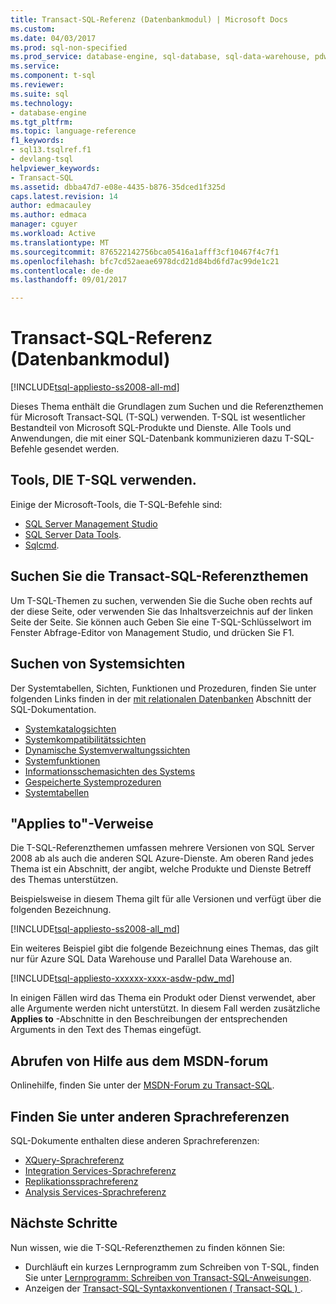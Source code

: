 ```yaml
---
title: Transact-SQL-Referenz (Datenbankmodul) | Microsoft Docs
ms.custom: 
ms.date: 04/03/2017
ms.prod: sql-non-specified
ms.prod_service: database-engine, sql-database, sql-data-warehouse, pdw
ms.service: 
ms.component: t-sql
ms.reviewer: 
ms.suite: sql
ms.technology:
- database-engine
ms.tgt_pltfrm: 
ms.topic: language-reference
f1_keywords:
- sql13.tsqlref.f1
- devlang-tsql
helpviewer_keywords:
- Transact-SQL
ms.assetid: dbba47d7-e08e-4435-b876-35dced1f325d
caps.latest.revision: 14
author: edmacauley
ms.author: edmaca
manager: cguyer
ms.workload: Active
ms.translationtype: MT
ms.sourcegitcommit: 876522142756bca05416a1afff3cf10467f4c7f1
ms.openlocfilehash: bfc7cd52aeae6978dcd21d84bd6fd7ac99de1c21
ms.contentlocale: de-de
ms.lasthandoff: 09/01/2017

---
```

# <a name="transact-sql-reference-database-engine"></a>Transact-SQL-Referenz (Datenbankmodul)
[!INCLUDE[tsql-appliesto-ss2008-all-md](../includes/tsql-appliesto-ss2008-all-md.md)]

Dieses Thema enthält die Grundlagen zum Suchen und die Referenzthemen für Microsoft Transact-SQL (T-SQL) verwenden. T-SQL ist wesentlicher Bestandteil von Microsoft SQL-Produkte und Dienste. Alle Tools und Anwendungen, die mit einer SQL-Datenbank kommunizieren dazu T-SQL-Befehle gesendet werden.  

## <a name="tools-that-use-t-sql"></a>Tools, DIE T-SQL verwenden.

Einige der Microsoft-Tools, die T-SQL-Befehle sind:

- [SQL Server Management Studio](../ssms/download-sql-server-management-studio-ssms.md)
- [SQL Server Data Tools](../ssdt/download-sql-server-data-tools-ssdt.md).  
- [Sqlcmd](../tools/sqlcmd-utility.md).  
  
 
## <a name="locate-the-transact-sql-reference-topics"></a>Suchen Sie die Transact-SQL-Referenzthemen  
  
Um T-SQL-Themen zu suchen, verwenden Sie die Suche oben rechts auf der diese Seite, oder verwenden Sie das Inhaltsverzeichnis auf der linken Seite der Seite. Sie können auch Geben Sie eine T-SQL-Schlüsselwort im Fenster Abfrage-Editor von Management Studio, und drücken Sie F1. 
  

## <a name="find-system-views"></a>Suchen von Systemsichten

Der Systemtabellen, Sichten, Funktionen und Prozeduren, finden Sie unter folgenden Links finden in der [mit relationalen Datenbanken](../relational-databases/database-features.md) Abschnitt der SQL-Dokumentation.

- [Systemkatalogsichten](../relational-databases/system-catalog-views/catalog-views-transact-sql.md)
- [Systemkompatibilitätssichten](../relational-databases/system-compatibility-views/system-compatibility-views-transact-sql.md)
- [Dynamische Systemverwaltungssichten](../relational-databases/system-dynamic-management-views/system-dynamic-management-views.md)
- [Systemfunktionen](../relational-databases/system-functions/system-functions-for-transact-sql.md)
- [Informationsschemasichten des Systems](../relational-databases/system-information-schema-views/system-information-schema-views-transact-sql.md)
- [Gespeicherte Systemprozeduren](../relational-databases/system-stored-procedures/system-stored-procedures-transact-sql.md)
- [Systemtabellen](../relational-databases/system-tables/system-tables-transact-sql.md)

 
## <a name="applies-to-references"></a>"Applies to"-Verweise  
 Die T-SQL-Referenzthemen umfassen mehrere Versionen von SQL Server 2008 ab als auch die anderen SQL Azure-Dienste. Am oberen Rand jedes Thema ist ein Abschnitt, der angibt, welche Produkte und Dienste Betreff des Themas unterstützen. 

Beispielsweise in diesem Thema gilt für alle Versionen und verfügt über die folgenden Bezeichnung. 
  
 [!INCLUDE[tsql-appliesto-ss2008-all_md](../includes/tsql-appliesto-ss2008-all-md.md)]   

Ein weiteres Beispiel gibt die folgende Bezeichnung eines Themas, das gilt nur für Azure SQL Data Warehouse und Parallel Data Warehouse an.

[!INCLUDE[tsql-appliesto-xxxxxx-xxxx-asdw-pdw_md](../includes/tsql-appliesto-xxxxxx-xxxx-asdw-pdw-md.md)]

  
In einigen Fällen wird das Thema ein Produkt oder Dienst verwendet, aber alle Argumente werden nicht unterstützt. In diesem Fall werden zusätzliche **Applies to** -Abschnitte in den Beschreibungen der entsprechenden Arguments in den Text des Themas eingefügt.  
 
## <a name="get-help-from-the-msdn-forum"></a>Abrufen von Hilfe aus dem MSDN-forum  
  
Onlinehilfe, finden Sie unter der [MSDN-Forum zu Transact-SQL](http://social.msdn.microsoft.com/Forums/en-US/home?forum=transactsql).  
 
## <a name="see-other-language-references"></a>Finden Sie unter anderen Sprachreferenzen

SQL-Dokumente enthalten diese anderen Sprachreferenzen:
  
- [XQuery-Sprachreferenz](../xquery/xquery-language-reference-sql-server.md)
- [Integration Services-Sprachreferenz](../integration-services/integration-services-language-reference.md)
- [Replikationssprachreferenz](../relational-databases/replication/replication-language-reference.md)
- [Analysis Services-Sprachreferenz](../mdx/analysis-services-language-reference.md)  


## <a name="next-steps"></a>Nächste Schritte

Nun wissen, wie die T-SQL-Referenzthemen zu finden können Sie:

- Durchläuft ein kurzes Lernprogramm zum Schreiben von T-SQL, finden Sie unter [Lernprogramm: Schreiben von Transact-SQL-Anweisungen](../t-sql/tutorial-writing-transact-sql-statements.md). 
- Anzeigen der [Transact-SQL-Syntaxkonventionen &#40; Transact-SQL &#41; ](../t-sql/language-elements/transact-sql-syntax-conventions-transact-sql.md).  

  
  

